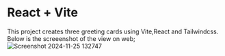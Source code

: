 # React + Vite
This project creates three greeting cards using Vite,React and Tailwindcss.
Below is the screeenshot of the view on web;
![Screenshot 2024-11-25 132747](https://github.com/user-attachments/assets/6d1286b3-8d89-4533-a873-9b0f55e73389)









 
